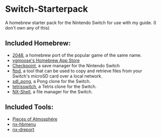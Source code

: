 # Switch-Starterpack
A homebrew starter pack for the Nintendo Switch for use with my guide. (I don't own any of this)

## Included Homebrew:
* [2048](https://github.com/BernardoGiordano/2048/), a homebrew port of the popular game of the same name.
* [vgmoose's Homebrew App Store](https://github.com/vgmoose/appstorenx/)
* [Checkpoint](https://github.com/BernardoGiordano/Checkpoint), a save manager for the Nintendo Switch
* [ftpd](https://github.com/WinterMute/ftpd), a tool that can be used to copy and retrieve files from your Switch's microSD card over a local network.
* [sdl_pong](https://github.com/I-EAT-CHEEZE-YO/switch_sdl_pong/), a Pong clone for the Switch.
* [tetrisswitch](https://gbatemp.net/threads/tetriswitch-a-tetris-clone-for-the-switch.498481/#post-7870466), a Tetris clone for the Switch.
* [NX-Shell](https://github.com/joel16/NX-Shell), a file manager for the Switch.

## Included Tools:
* [Pieces of Atmosphére](https://github.com/Atmosphere-NX/Atmosphere)
* [nx-hbmenu](https://github.com/switchbrew/nx-hbmenu)
* [nx-dreport](https://github.com/Thog/nx-dreport)
